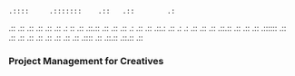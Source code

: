
    .::::     .:::::::    .::   .::        .:
  .::    .::  .::    .::  .::  .::        .: ::
.::        .::.::    .::  .:: .::        .:  .::
.::        .::.: .::      .: .:         .::   .::
.::        .::.::  .::    .::  .::     .:::::: .::
  .::     .:: .::    .::  .::   .::   .::       .::
    .::::     .::      .::.::     .::.::         .::



### Project Management for Creatives
